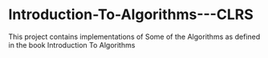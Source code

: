 Introduction-To-Algorithms---CLRS
=================================

This project contains implementations of Some of the Algorithms as defined in the book Introduction To Algorithms

